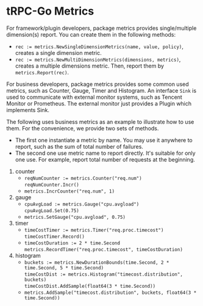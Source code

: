 # tRPC-Go Metrics

For framework/plugin developers, package metrics provides single/multiple dimension(s) report. You can create them in
the following methods:
- `rec := metrics.NewSingleDimensionMetrics(name, value, policy)`, creates a single dimension metric.
- `rec := metrics.NewMultiDimensionMetrics(dimensions, metrics)`, creates a multiple dimensions metric.
Then, report them by `metrics.Report(rec)`.

For business developers, package metrics provides some common used metrics, such as Counter, Gauge, Timer and Histogram.
An interface `Sink` is used to communicate with external monitor systems, such as Tencent Monitor or Prometheus. The
external monitor just provides a Plugin which implements Sink.

The following uses business metrics as an example to illustrate how to use them. For the convenience, we provide two
sets of methods.
- The first one instantiate a metric by name. You may use it anywhere to report, such as the sum of total number of
  failures.
- The second one use metric name to report directly. It's suitable for only one use. For example, report total number of
  requests at the beginning.

1. counter
   - `reqNumCounter := metrics.Counter("req.num")`  
     `reqNumCounter.Incr()`
   - `metrics.IncrCounter("req.num", 1)`
2. gauge
   - `cpuAvgLoad := metrics.Gauge("cpu.avgload")`  
     `cpuAvgLoad.Set(0.75)`
   - `metrics.SetGauge("cpu.avgload", 0.75)`
3. timer
   - `timeCostTimer := metrics.Timer("req.proc.timecost")`  
     `timeCostTimer.Record()`
   - `timeCostDuration := 2 * time.Second`  
     `metrics.RecordTimer("req.proc.timecost", timeCostDuration)`
4. histogram
   - `buckets := metrics.NewDurationBounds(time.Second, 2 * time.Second, 5 * time.Second)`  
     `timeCostDist := metrics.Histogram("timecost.distribution", buckets)`  
     `timeCostDist.AddSample(float64(3 * time.Second))`
   - `metrics.AddSample("timecost.distribution", buckets, float64(3 * time.Second))`

